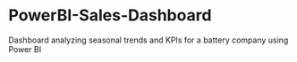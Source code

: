 # PowerBI-Sales-Dashboard
Dashboard analyzing seasonal trends and KPIs for a battery company using Power BI
